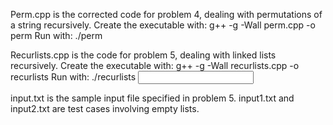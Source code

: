Perm.cpp is the corrected code for problem 4, dealing with permutations of a string recursively.
Create the executable with: g++ -g -Wall perm.cpp -o perm
Run with: ./perm <no repeating characters string to permute>

Recurlists.cpp is the code for problem 5, dealing with linked lists recursively.
Create the executable with: g++ -g -Wall recurlists.cpp -o recurlists
Run with: ./recurlists <input file> <output file>

input.txt is the sample input file specified in problem 5.
input1.txt and input2.txt are test cases involving empty lists.